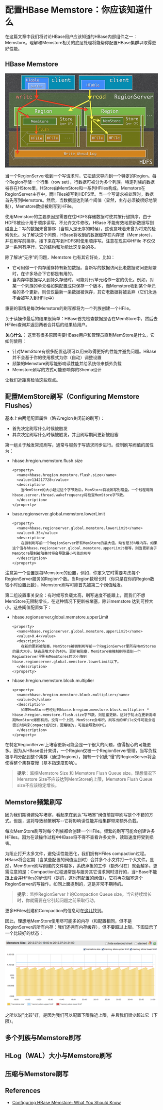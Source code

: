 # 配置HBase Memstore：你应该知道什么
在这篇文章中我们将讨论HBase用户应该知道的HBase内部组件之一：Memstore。理解和Memstore相关的底层处理将能帮你配置HBase集群以取得更好性能。
## HBase Memstore
![Memstore Usage in HBase Read/Write Paths](images/hbase_read_write_path.png)

当一个RegionServer收到一个写请求时，它把请求导向到一个特定的Region。每个Region存储一个行集（row set），行数据可被分为多个列族。特定列族的数据被存在HStore里，HStore由MemStore和一系列HFiles构成。Memstore在RegionServer主存中，而HFiles被写到HDFS里。当一个写请求被处理时，数据首先写到Memstore。然后，当数据量达到某个阀值（显然，主存必须被很好地限制），Memstore数据被刷写到HFile。

使用Memstore的主要原因是需要在往HDFS存储数据时使其按行键排序。由于HDFS被设计用于顺序读写，不允许文件修改，HBase 不能有效地把新数据写到磁盘上：写的数据未曾排序（当输入是无序的时候），这也意味着未曾为将来的检索优化。为了解决这个问题，HBase将收到的数据缓存在内存里（Memstore），并在刷写前排序，接下来在写到HDFS时使用顺序写。注意在现实中HFile 不仅仅是一系列有序行，[它的结构和功能比这复杂的多](apache_hbase_io.md)。

除了解决“无序”的问题，Memstore 也有其它好处，比如：
  + 它可用做一个内存缓存持有新加数据。当新写的数据访问比老数据访问更频繁时，在许多场合下它都是有用的。
  + 当内存中数据写入到持久存储时，可能对行/单元格作一定的优化。例如，对某一个列族的单元格如果配置成只保存一个版本，而Memstore收到某个单元格的多个更新，则仅仅最新一条数据被保存，其它老数据将被丢弃（它们永远不会被写入到HFile中）

重要的事情是每次Memstore的刷写都将为一个列族创建一个HFile。

关于读操作最后的结果很简单：HBase首先检查数据是否在MemStore中，然后去HFiles查询并返回两者合并后的结果给用户。

**关心什么：**
这里有很多原因需要HBase用户和管理员直到MemStore是什么，它如何使用：
- 针对MemStore有很多配置选项可以用来取得更好的性能并避免问题。HBase并不会基于你的使用模式为你（自动）调整设置
- 频繁的Memstore刷写能影响读性能并给系统带来额外负载
- Memstore涮写的方式可能影响你的Shema设计

让我们近距离检验这些观点。
## 配置MemStore刷写（Configuring Memstore Flushes）
基本上由两组配置属性（略去region关闭前的刷写）：
+ 首先决定刷写什么时候被触发
+ 其次决定刷写什么时候被触发，并且刷写期间更新被阻塞

第一组关于触发常规刷写，通常与服务于写请求同步进行。控制刷写阀值的属性为：
  + hbase.hregion.memstore.flush.size
    ```
    <property>
      <name>hbase.hregion.memstore.flush.size</name>
      <value>134217728</value>
      <description>
        当MemStore的大小超过这个字节数后，MemStore将被涮写到磁盘。一个线程每隔hbase.server.thread.wakefrequency将检查MemStore字节数。
      </description>
    </property>
    ```
  + base.regionserver.global.memstore.lowerLimit
    ```
    <property>
      <name>hbase.regionserver.global.memstore.lowerLimit</name>
      <value>0.35</value>
      <description>
        在强制刷写前一个RegionServer所有MemStore的最大值，缺省是35%堆内存。如果这个值与hbase.regionserver.global.memstore.upperLimit相等，则当更新由于MemStore限制被阻塞时将会导致最小可能的刷写
      </description>
    </property>
    ```
注意第一个设置是每Memstore的设置，例如，你定义它时需要考虑每个RegionServer服务的Region个数。当Region数增长时（你只是在你的Region数较小时设置此数），Memstore刷写可能首先被第二个阀值触发。

第二组设置事关安全：有时候写负载太高，刷写速度不能跟上，而我们不想MemStore无限制增长，在这种情况下更新被堵塞，除非memstore 达到可控大小。这些阀值配置如下：
  + hbase.regionserver.global.memstore.upperLimit
    ```
    <property>
      <name>hbase.regionserver.global.memstore.upperLimit</name>
      <value>0.4</value>
      <description>
        在新的更新被阻塞，MemStore被强制刷写前一个RegionServer里所有MemStores的最大大小。缺省是堆大小的40%。更新被阻塞，MemStore被强制刷写直到一个RegionServer里所有MemStores的大小降到hbase.regionserver.global.memstore.lowerLimit以下。
      </description>
    </property>
    ```
  + hbase.hregion.memstore.block.multiplier
    ```
    <property>
      <name>hbase.hregion.memstore.block.multiplier</name>
      <value>2</value>
      <description>
        如果MemStore已经达到hbase.hregion.memstore.block.multiplier * hbase.hregion.memstore.flush.size字节数，则阻塞更新。这对于防止在更新高峰期MemStore爆棚有用。没有一个上限，MemStore会堆积，刷写出的HFile文件可能会话很长时间来Compact或切分，更糟糕的，可能会导致OOME。
      </description>
    </property>
    ```
在特定RegionServer上堵塞更新可能会是一个很大的问题，值得担心的可能更多。因为从HBase设计来讲，一个Region仅被一个RegionServer管理，当写负载被平均分配到整个集群（通过Regions），拥有一个如此“慢”的RegionServer将会使得整个集群变慢（基本指速度影响）。

> **提示**：监控Memstore Size 和 Memstore Flush Queue size。理想情况下Memstore Size不应该达到MemStore的上限，Memstore Flush Queue size不应该稳定增长。
## Memstore频繁刷写
因为我们期待避免写堵塞，看起来在到达“写堵塞”阀值前提早刷写是个不错的方式。但是，这将导致频繁刷写--它将影响读性能并给集群带来额外负载。

每次MemStore刷写时每个列族都会创建一个HFile。频繁的刷写可能会创建许多HFiles。因为在读操作过程中HBase将不得不查看许多文件，读取速度将受到损害。

为阻止打开太多文件，避免读性能恶化，我们拥有HFiles compaction过程。HBase将会定期（当某些配置的阀值达到时）合并多个小文件打一个大文件。显然，MemStore刷写创建的文件越多，系统承担的工作（额外付在）就会越多。更需注意的是：Compaction过程通常是与服务其它请求同时进行的，当HBase不能跟上合并HFiles的步伐时（是的，这也有配置的阀值），它将再次阻塞这个RegionServer的写操作。如同上面提到的，这是非常不期待的。

> **提示**：监控RegionServer上的Compaction Queue size。当它持续增长时，你就需要在它引起问题之前采取行动。

更多HFiles创建和Compaction的信息可在[这儿](http://outerthought.org/blog/465-ot.html)找到。

因此，理想地MemStore使用尽可能多的内存（和配置相同，但不是RegionServer的所有内存：我们还拥有内存缓存），但不要超过上限。下图显示了一个比较好的状态：

![HBase Memstore Size: Good Situation](images/memstore_size.png)

之所以说"比较"好，是因为我们可以配置下限靠近上限，并且我们很少超过它（下限）。
## 多个列族与Memstore刷写
## HLog（WAL）大小与Memstore刷写
## 压缩与Memstore刷写

## References
- [Configuring HBase Memstore: What You Should Know](https://sematext.com/blog/hbase-memstore-what-you-should-know/)
